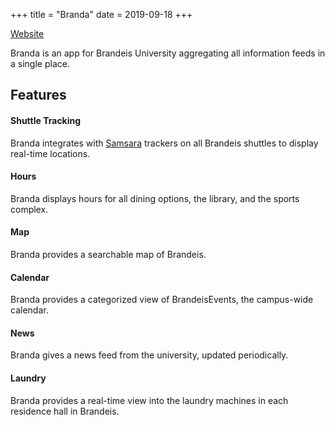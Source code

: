 +++
title = "Branda"
date = 2019-09-18
+++

[Website](https://www.branda.app)

Branda is an app for Brandeis University aggregating all information feeds in a single place. 

## Features

#### Shuttle Tracking

Branda integrates with [Samsara](https://www.samsara.com) trackers on all Brandeis shuttles to display real-time locations.

#### Hours

Branda displays hours for all dining options, the library, and the sports complex.

#### Map

Branda provides a searchable map of Brandeis.

#### Calendar

Branda provides a categorized view of BrandeisEvents, the campus-wide calendar.
#### News

Branda gives a news feed from the university, updated periodically. 

#### Laundry

Branda provides a real-time view into the laundry machines in each residence hall in Brandeis.

